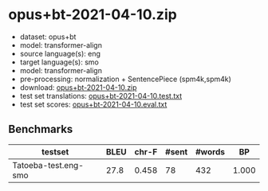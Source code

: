 # opus+bt-2021-04-10.zip

* dataset: opus+bt
* model: transformer-align
* source language(s): eng
* target language(s): smo
* model: transformer-align
* pre-processing: normalization + SentencePiece (spm4k,spm4k)
* download: [opus+bt-2021-04-10.zip](https://object.pouta.csc.fi/Tatoeba-MT-models/eng-smo/opus+bt-2021-04-10.zip)
* test set translations: [opus+bt-2021-04-10.test.txt](https://object.pouta.csc.fi/Tatoeba-MT-models/eng-smo/opus+bt-2021-04-10.test.txt)
* test set scores: [opus+bt-2021-04-10.eval.txt](https://object.pouta.csc.fi/Tatoeba-MT-models/eng-smo/opus+bt-2021-04-10.eval.txt)

## Benchmarks

| testset | BLEU  | chr-F | #sent | #words | BP |
|---------|-------|-------|-------|--------|----|
| Tatoeba-test.eng-smo 	| 27.8 	| 0.458 	| 78 	| 432 	| 1.000 |

